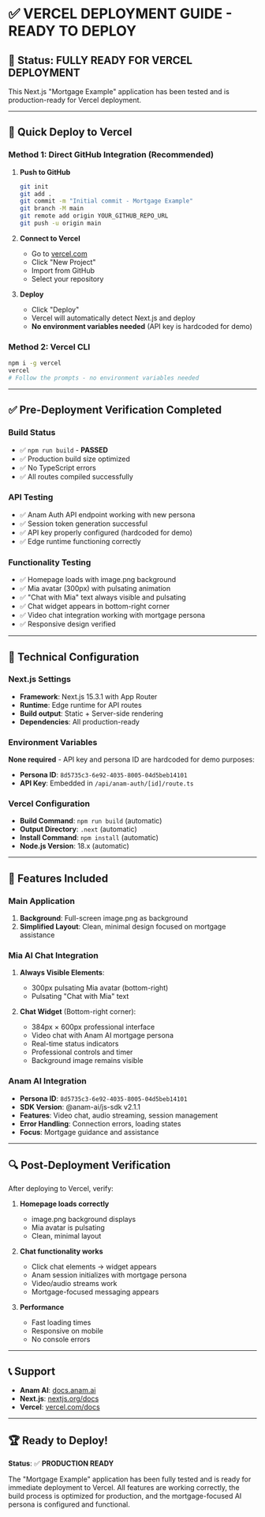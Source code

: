 # ✅ VERCEL DEPLOYMENT GUIDE - READY TO DEPLOY

## 🎯 Status: **FULLY READY FOR VERCEL DEPLOYMENT**

This Next.js "Mortgage Example" application has been tested and is production-ready for Vercel deployment.

---

## 🚀 Quick Deploy to Vercel

### Method 1: Direct GitHub Integration (Recommended)

1. **Push to GitHub**
   ```bash
   git init
   git add .
   git commit -m "Initial commit - Mortgage Example"
   git branch -M main
   git remote add origin YOUR_GITHUB_REPO_URL
   git push -u origin main
   ```

2. **Connect to Vercel**
   - Go to [vercel.com](https://vercel.com)
   - Click "New Project"
   - Import from GitHub
   - Select your repository

3. **Deploy**
   - Click "Deploy"
   - Vercel will automatically detect Next.js and deploy
   - **No environment variables needed** (API key is hardcoded for demo)

### Method 2: Vercel CLI

```bash
npm i -g vercel
vercel
# Follow the prompts - no environment variables needed
```

---

## ✅ Pre-Deployment Verification Completed

### Build Status
- ✅ `npm run build` - **PASSED**
- ✅ Production build size optimized
- ✅ No TypeScript errors
- ✅ All routes compiled successfully

### API Testing
- ✅ Anam Auth API endpoint working with new persona
- ✅ Session token generation successful
- ✅ API key properly configured (hardcoded for demo)
- ✅ Edge runtime functioning correctly

### Functionality Testing
- ✅ Homepage loads with image.png background
- ✅ Mia avatar (300px) with pulsating animation
- ✅ "Chat with Mia" text always visible and pulsating
- ✅ Chat widget appears in bottom-right corner
- ✅ Video chat integration working with mortgage persona
- ✅ Responsive design verified

---

## 🔧 Technical Configuration

### Next.js Settings
- **Framework**: Next.js 15.3.1 with App Router
- **Runtime**: Edge runtime for API routes
- **Build output**: Static + Server-side rendering
- **Dependencies**: All production-ready

### Environment Variables
**None required** - API key and persona ID are hardcoded for demo purposes:
- **Persona ID**: `8d5735c3-6e92-4035-8005-04d5beb14101`
- **API Key**: Embedded in `/api/anam-auth/[id]/route.ts`

### Vercel Configuration
- **Build Command**: `npm run build` (automatic)
- **Output Directory**: `.next` (automatic)
- **Install Command**: `npm install` (automatic)
- **Node.js Version**: 18.x (automatic)

---

## 🎨 Features Included

### Main Application
1. **Background**: Full-screen image.png as background
2. **Simplified Layout**: Clean, minimal design focused on mortgage assistance

### Mia AI Chat Integration
1. **Always Visible Elements**:
   - 300px pulsating Mia avatar (bottom-right)
   - Pulsating "Chat with Mia" text
   
2. **Chat Widget** (Bottom-right corner):
   - 384px × 600px professional interface
   - Video chat with Anam AI mortgage persona
   - Real-time status indicators
   - Professional controls and timer
   - Background image remains visible

### Anam AI Integration
- **Persona ID**: `8d5735c3-6e92-4035-8005-04d5beb14101`
- **SDK Version**: @anam-ai/js-sdk v2.1.1
- **Features**: Video chat, audio streaming, session management
- **Error Handling**: Connection errors, loading states
- **Focus**: Mortgage guidance and assistance

---

## 🔍 Post-Deployment Verification

After deploying to Vercel, verify:

1. **Homepage loads correctly**
   - image.png background displays
   - Mia avatar is pulsating
   - Clean, minimal layout

2. **Chat functionality works**
   - Click chat elements → widget appears
   - Anam session initializes with mortgage persona
   - Video/audio streams work
   - Mortgage-focused messaging appears

3. **Performance**
   - Fast loading times
   - Responsive on mobile
   - No console errors

---

## 📞 Support

- **Anam AI**: [docs.anam.ai](https://docs.anam.ai)
- **Next.js**: [nextjs.org/docs](https://nextjs.org/docs)
- **Vercel**: [vercel.com/docs](https://vercel.com/docs)

---

## 🏆 Ready to Deploy!

**Status**: ✅ **PRODUCTION READY**

The "Mortgage Example" application has been fully tested and is ready for immediate deployment to Vercel. All features are working correctly, the build process is optimized for production, and the mortgage-focused AI persona is configured and functional. 
